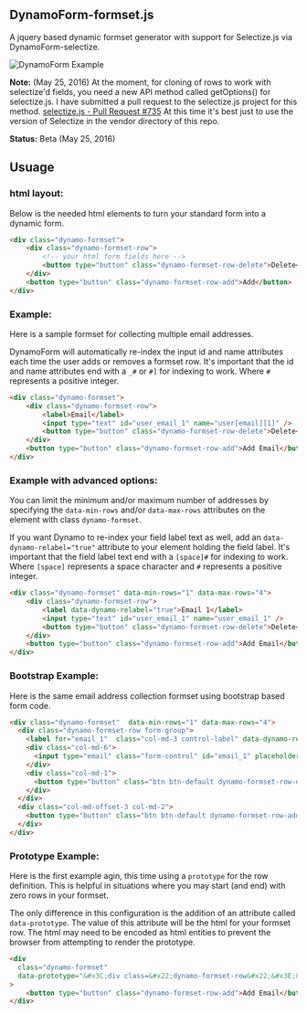 ## DynamoForm-formset.js

A jquery based dynamic formset generator with support for Selectize.js via DynamoForm-selectize.

![DynamoForm Example](https://github.com/MESD/DynamoForm/blob/master/demo/DynamoForm-formset.png "DynamoForm Example")

**Note:** (May 25, 2016)
At the moment, for cloning of rows to work with selectize'd fields, you need a new API method
called getOptions() for selectize.js. I have submitted a pull request to the selectize.js
project for this method. [selectize.js - Pull Request #735](https://github.com/selectize/selectize.js/pull/820)
At this time it's best just to use the version of Selectize in the vendor directory of this repo.

**Status:** Beta (May 25, 2016)

## Usuage

### html layout:

Below is the needed html elements to turn your standard form into a dynamic
form.

``` html
<div class="dynamo-formset">
    <div class="dynamo-formset-row">
        <!-- your html form fields here -->
        <button type="button" class="dynamo-formset-row-delete">Delete</button>
    </div>
    <button type="button" class="dynamo-formset-row-add">Add</button>
</div>
```


### Example:

Here is a sample formset for collecting multiple email addresses.

DynamoForm will automatically re-index the input id and name attributes each
time the user adds or removes a formset row. It's important that the id and
name attributes end with a `_#` or `#]` for indexing to work. Where `#`
represents a positive integer.

``` html
<div class="dynamo-formset">
    <div class="dynamo-formset-row">
        <label>Email</label>
        <input type="text" id="user_email_1" name="user[email][1]" />
        <button type="button" class="dynamo-formset-row-delete">Delete</button>
    </div>
    <button type="button" class="dynamo-formset-row-add">Add Email</button>
</div>
```


### Example with advanced options:

You can limit the minimum and/or maximum number of addresses by specifying the
`data-min-rows` and/or `data-max-rows` attributes on the element with class
`dynamo-formset`.

If you want Dynamo to re-index your field label text as well, add an
`data-dynamo-relabel="true"` attribute to your element holding the field label.
It's important that the field label text end with a `[space]#` for indexing to
work. Where `[space]` represents a space character and `#` represents a
positive integer.

``` html
<div class="dynamo-formset" data-min-rows="1" data-max-rows="4">
    <div class="dynamo-formset-row">
        <label data-dynamo-relabel="true">Email 1</label>
        <input type="text" id="user_email_1" name="user_email_1" />
        <button type="button" class="dynamo-formset-row-delete">Delete</button>
    </div>
    <button type="button" class="dynamo-formset-row-add">Add Email</button>
</div>
```


### Bootstrap Example:

Here is the same email address collection formset using bootstrap based form code.

``` html
<div class="dynamo-formset"  data-min-rows="1" data-max-rows="4">
  <div class="dynamo-formset-row form-group">
    <label for="email_1"  class="col-md-3 control-label" data-dynamo-relabel="true">Email 1</label>
    <div class="col-md-6">
      <input type="email" class="form-control" id="email_1" placeholder="Enter email addresss">
    </div>
    <div class="col-md-1">
      <button type="button" class="btn btn-default dynamo-formset-row-delete" disabled="disabled">Delete</button>
    </div>
  </div>
  <div class="col-md-offset-3 col-md-2">
    <button type="button" class="btn btn-default dynamo-formset-row-add">Add Email</button>
  </div>
</div>
```

### Prototype Example:

Here is the first example agin, this time using a `prototype` for the row
definition. This is helpful in situations where you may start (and end) with
zero rows in your formset.

The only difference in this configuration is the addition of an attribute
called `data-prototype`. The value of this attribute will be the html for
your formset row. The html may need to be encoded as html entities to prevent
the browser from attempting to render the prototype.


``` html
<div
  class="dynamo-formset"
  data-prototype="&#x3C;div class=&#x22;dynamo-formset-row&#x22;&#x3E;&#x3C;label&#x3E;Email&#x3C;/label&#x3E;&#x3C;input type=&#x22;text&#x22; id=&#x22;user_email_1&#x22; name=&#x22;user[email][1]&#x22; /&#x3E;&#x3C;button type=&#x22;button&#x22; class=&#x22;dynamo-formset-row-delete&#x22;&#x3E;Delete&#x3C;/button&#x3E;&#x3C;/div&#x3E;"
>
    <button type="button" class="dynamo-formset-row-add">Add Email</button>
</div>
```
